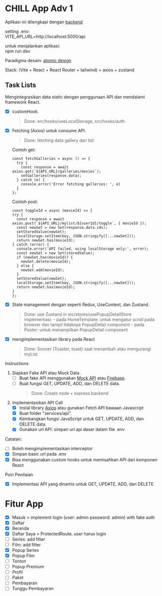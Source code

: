 # CHILL App Adv 1

Aplikasi ini dilengkapi dengan [backend](https://github.com/mfatihz/fsd15-fe-adv1-backend)

setting .env:  
    VITE_API_URL=http://localhost:5000/api

untuk menjalankan aplikasi:  
    npm run dev

Paradigma desain: [atomic design](https://github.com/mfatihz/fsd15-intermediate-1/blob/main/README.md)  

Stack: (Vite + React + React Router + tailwind) + axios + zustand  

## Task Lists
Mengintegrasikan data static dengan penggunaan API dan mendalami framework React.
- [x] customHook.
    > Done: src/hooks/useLocalStorage, src/hooks/auth
- [x] Fetching (Axios) untuk consume API.
    > Done: fetching data gallery dan list

    Contoh get:
    ```
    const fetchGalleries = async () => {
      try {
        const response = await axios.get(`${API_URL}/galleries/movies`);
        setGalleries(response.data);
      } catch (e) {
        console.error('Error fetching galleries: ', e)
      }
    };
    ```

    Contoh post:
    ```
    const toggleId = async (movieId) => {
    try {
      const response = await axios.post(`${API_URL}/mylist/${userId}/toggle`, { movieId });
      const newSet = new Set(response.data.ids);
      setStoredValue(newSet);
      localStorage.setItem(key, JSON.stringify([...newSet]));
      return newSet.has(movieId);
    } catch (error) {
      console.error('API failed, using localStorage only:', error);
      const newSet = new Set(storedValue);
      if (newSet.has(movieId)) {
        newSet.delete(movieId);
      } else {
        newSet.add(movieId);
      }
      setStoredValue(newSet);
      localStorage.setItem(key, JSON.stringify([...newSet]));
      return newSet.has(movieId);
    }
  };
    ```
- [x] State management dengan seperti Redux, UseContext, dan Zustand.
    > Done: use Zustand in src/stores/usePopupDetailStore
        implementasi:
        - pada HomeTemplate: untuk mengatur scroll pada browser dan tampil tidaknya PopupDetail component
        - pada Poster: untuk menampilkan PopupDetail component
- [x] mengimplementasikan library pada React
    > Done: Sooner (Toaster, toast) saat menambah atau mengurangi myList

Instructions
1. Siapkan Fake API atau Mock Data .
    - [ ] Buat fake API menggunakan [Mock API](https://mockapi.io/) atau [Firebase](https://firebase.google.com/).
    - [ ] Buat fungsi GET, UPDATE, ADD, dan DELETE data.
        > Done: Create node + express backend
2. Implementasikan API Call
    - [x] Instal library [Axios](https://axios-http.com/docs/intro) atau gunakan Fetch API bawaan Javascript
    - [x] Buat folder "services/api".
    - [x] Kembangkan fungsi JavaScript untuk GET, UPDATE, ADD, dan DELETE data.
    - [x] Gunakan url API: simpan url api dasar dalam file .env

Catatan:
- [ ] Boleh mengimplementasikan interceptor
- [x] Simpan basic url pada .env
- [x] Bisa menggunakan custom hooks untuk memisahkan API dari komponen React

Poin Penilaian
- [x] Implementasi API yang dinamis untuk GET, UPDATE, ADD, dan DELETE


# Fitur App
- [x] Masuk
      > implement login (user: admin password: admin) with fake auth
- [x] Daftar
- [x] Beranda
- [x] Daftar Saya
      > ProtectedRoute, user harus login
- [ ] Series: add filter
- [ ] Film: add filter
- [x] Popup Series
- [x] Popup Film
- [ ] Tonton
- [ ] Popup Premium
- [ ] Profil
- [ ] Paket
- [ ] Pembayaran
- [ ] Tunggu Pembayaran
